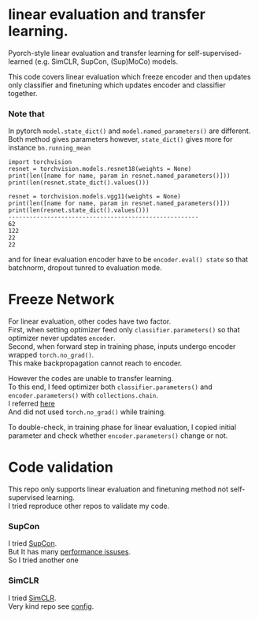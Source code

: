 # linear evaluation and transfer learning.  
Pyorch-style linear evaluation and transfer learning for self-supervised-learned (e.g. SimCLR, SupCon, (Sup)MoCo) models.  
  
This code covers linear evaluation which freeze encoder and then updates only classifier and finetuning which updates encoder and classifier together.  

### Note that
In pytorch `model.state_dict()` and `model.named_parameters()` are different.  
Both method gives parameters however, `state_dict()` gives more for instance `bn.running_mean`

```
import torchvision
resnet = torchvision.models.resnet18(weights = None)
print(len([name for name, param in resnet.named_parameters()]))
print(len(resnet.state_dict().values()))

resnet = torchvision.models.vgg11(weights = None)
print(len([name for name, param in resnet.named_parameters()]))
print(len(resnet.state_dict().values()))
------------------------------------------------------
62
122
22
22
```
and for linear evaluation encoder have to be `encoder.eval() state` so that batchnorm, dropout tunred to evaluation mode.  


# Freeze Network  
For linear evaluation, other codes have two factor.  
First, when setting optimizer feed only `classifier.parameters()` so that optimizer never updates `encoder`.  
Second, when forward step in training phase, inputs undergo encoder wrapped `torch.no_grad()`.  
This make backpropagation cannot reach to encoder.  

However the codes are unable to transfer learning.  
To this end, I feed optimizer both `classifier.parameters()` and `encoder.parameters()` with `collections.chain`.  
I referred [here](https://discuss.pytorch.org/t/giving-multiple-parameters-in-optimizer/869/8)    
And did not used `torch.no_grad()` while training.  

To double-check, in training phase for linear evaluation, I copied initial parameter and check whether `encoder.parameters()` change or not.  


# Code validation  
This repo only supports linear evaluation and finetuning method not self-supervised learning.  
I tried reproduce other repos to validate my code.

### SupCon  
I tried [SupCon](https://github.com/HobbitLong/SupContrast).  
But It has many [performance issuses](https://github.com/HobbitLong/SupContrast/issues/132).  
So I tried another one  

### SimCLR  
I tried [SimCLR](https://github.com/Spijkervet/SimCLR/tree/master).  
Very kind repo see [config](https://github.com/Spijkervet/SimCLR/blob/master/config/config.yaml).  



